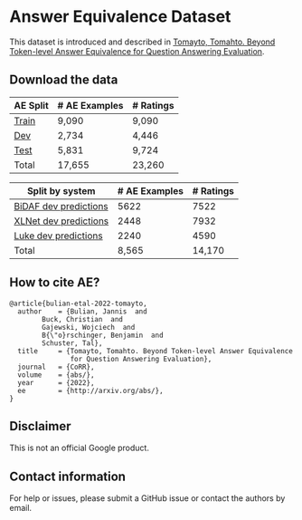 # Answer Equivalence Dataset

This dataset is introduced and described in [Tomayto, Tomahto. Beyond Token-level Answer Equivalence for Question Answering Evaluation]().


## Download the data

| AE Split  | # AE Examples | # Ratings |
|-----------|---------------|-----------|
| [Train](https://github.com/google-research-datasets/answer-equivalence-dataset/blob/main/v1/train.jsonl) | 9,090 | 9,090 |
| [Dev](https://github.com/google-research-datasets/answer-equivalence-dataset/blob/main/v1/ae_dev.jsonl) | 2,734 | 4,446 |
| [Test](https://github.com/google-research-datasets/answer-equivalence-dataset/blob/main/v1/ae_test.jsonl) | 5,831 | 9,724 |
| Total  | 17,655 | 23,260 |

| Split by system  | # AE Examples | # Ratings |
|------------------|---------------|-----------|
| [BiDAF dev predictions](https://github.com/google-research-datasets/answer-equivalence-dataset/blob/main/v1/dev_by_system/dev_bidaf.jsonl) | 5622 | 7522 |
| [XLNet dev predictions](https://github.com/google-research-datasets/answer-equivalence-dataset/blob/main/v1/dev_by_system/dev_xlnet.jsonl) | 2448 | 7932 |
| [Luke dev predictions](https://github.com/google-research-datasets/answer-equivalence-dataset/blob/main/v1/dev_by_system/dev_luke.jsonl) | 2240 | 4590 |
| Total  | 8,565 | 14,170 |


## How to cite AE? 

```
@article{bulian-etal-2022-tomayto,
  author    = {Bulian, Jannis  and
		Buck, Christian  and
		Gajewski, Wojciech  and
		B{\"o}rschinger, Benjamin  and
		Schuster, Tal},
  title     = {Tomayto, Tomahto. Beyond Token-level Answer Equivalence 
               for Question Answering Evaluation},
  journal   = {CoRR},
  volume    = {abs/},
  year      = {2022},
  ee        = {http://arxiv.org/abs/},
}
```


## Disclaimer

This is not an official Google product.


## Contact information

For help or issues, please submit a GitHub issue or contact the authors by email.
